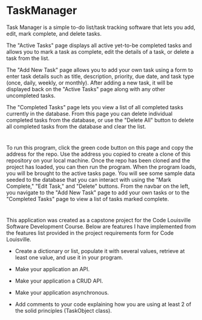 # TaskManager

Task Manager is a simple to-do list/task tracking software that lets you add, edit, mark complete, and delete tasks. 

The "Active Tasks" page displays all active yet-to-be completed tasks and allows you to mark a task as complete, edit the details of a task, or delete a task from the list. 

The "Add New Task" page allows you to add your own task using a form to enter task details such as title, description, priority, due date, and task type (once, daily, weekly, or monthly). After adding a new task, it will be displayed back on the "Active Tasks" page along with any other uncompleted tasks. 

The "Completed Tasks" page lets you view a list of all completed tasks currently in the database. From this page you can delete individual completed tasks from the database, or use the "Delete All" button to delete all completed tasks from the database and clear the list.
#
To run this program, click the green code button on this page and copy the address for the repo. Use the address you copied to create a clone of this repository on your local machine. Once the repo has been cloned and the project has loaded, you can then run the program. When the program loads, you will be brought to the active tasks page. You will see some sample data seeded to the database that you can interact with using the "Mark Complete," "Edit Task," and "Delete" buttons. From the navbar on the left, you navigate to the "Add New Task" page to add your own tasks or to the "Completed Tasks" page to view a list of tasks marked complete.

#
This application was created as a capstone project for the Code Louisville Software Development Course. Below are features I have implemented from the features list provided in the project requirements form for Code Louisville.
- Create a dictionary or list, populate it with several values, retrieve at least one value, and use it in your program.

- Make your application an API. 

- Make your application a CRUD API.

- Make your application asynchronous.

- Add comments to your code explaining how you are using at least 2 of the solid principles (TaskObject class).
